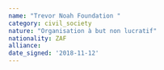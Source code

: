 ```yaml
---
name: "Trevor Noah Foundation "
category: civil_society
nature: "Organisation à but non lucratif"
nationality: ZAF
alliance: 
date_signed: '2018-11-12'
---
```

    
